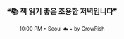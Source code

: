 <div align="center">

<br>

<h3>❝📚 책 읽기 좋은 조용한 저녁입니다❞</h3>

<sub>10:00 PM • Seoul ☁️ • by CrowRish</sub>

<br>

</div>